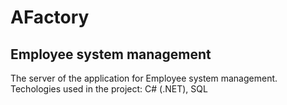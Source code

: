 # AFactory
## Employee system management
The server of the application for Employee system management.
Techologies used in the project: C# (.NET), SQL
    
